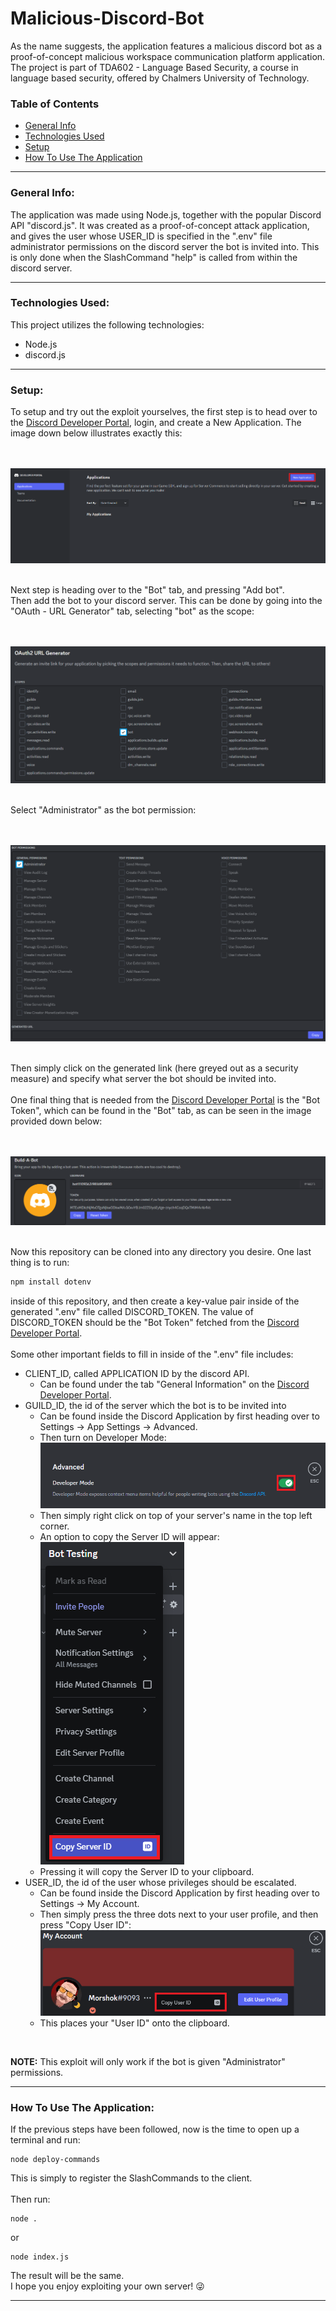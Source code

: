 # Malicious-Discord-Bot
As the name suggests, the application features a malicious discord bot as a proof-of-concept malicious workspace communication platform application. The project is part of TDA602 - Language Based Security, a course in language based security, offered by Chalmers University of Technology.
### Table of Contents
- [General Info](#general-info)
- [Technologies Used](#technologies-used)
- [Setup](#setup)
- [How To Use The Application](#how-to-use-the-application)

___

### General Info:
The application was made using Node.js, together with the popular Discord API "discord.js". 
It was created as a proof-of-concept attack application, and gives the user whose USER_ID is specified in the ".env" file administrator permissions on the discord server the bot is invited into. 
This is only done when the SlashCommand "help" is called from within the discord server.

___

### Technologies Used:
This project utilizes the following technologies:
- Node.js
- discord.js

___

### Setup:
To setup and try out the exploit yourselves, the first step is to head over to the [Discord Developer Portal](https://discord.com/developers/applications), login, and create a New Application. The image down below illustrates exactly this: 

<br /><br />
![New Application](https://github.com/Morshok/readme-images/blob/master/Malicious-Discord-Bot/new_application.png)
<br /><br />

Next step is heading over to the "Bot" tab, and pressing "Add bot". <br />
Then add the bot to your discord server. This can be done by going into the "OAuth - URL Generator" tab, selecting "bot" as the scope:

<br /><br />
![Bot Token](https://github.com/Morshok/readme-images/blob/master/Malicious-Discord-Bot/scope.png)
<br /><br />

Select "Administrator" as the bot permission:

<br /><br />
![Bot Token](https://github.com/Morshok/readme-images/blob/master/Malicious-Discord-Bot/bot_permissions.png)
<br /><br />

Then simply click on the generated link (here greyed out as a security measure) and specify what server the bot should be invited into. <br /><br />
One final thing that is needed from the [Discord Developer Portal](https://discord.com/developers/applications) is the "Bot Token", which can be found in the "Bot" tab, as can be seen in the image provided down below:

<br /><br />
![Bot Token](https://github.com/Morshok/readme-images/blob/master/Malicious-Discord-Bot/bot_token.png)
<br /><br />

Now this repository can be cloned into any directory you desire. One last thing is to run:
```bash
npm install dotenv
```
inside of this repository, and then create a key-value pair inside of the generated ".env" file called DISCORD_TOKEN. The value of DISCORD_TOKEN should be the "Bot Token" fetched from the [Discord Developer Portal](https://discord.com/developers/applications). <br /><br />
Some other important fields to fill in inside of the ".env" file includes:
- CLIENT_ID, called APPLICATION ID by the discord API. 
  - Can be found under the tab "General Information" on the [Discord Developer Portal](https://discord.com/developers/applications).
- GUILD_ID, the id of the server which the bot is to be invited into
  - Can be found inside the Discord Application by first heading over to Settings -> App Settings -> Advanced. 
  - Then turn on Developer Mode:
    ![Developer Mode](https://github.com/Morshok/readme-images/blob/master/Malicious-Discord-Bot/developer_mode.png)
  - Then simply right click on top of your server's name in the top left corner. 
  - An option to copy the Server ID will appear:
    ![Server ID](https://github.com/Morshok/readme-images/blob/master/Malicious-Discord-Bot/copy_server_id.png)
  - Pressing it will copy the Server ID to your clipboard.
- USER_ID, the id of the user whose privileges should be escalated.
  - Can be found inside the Discord Application by first heading over to Settings -> My Account.
  - Then simply press the three dots next to your user profile, and then press "Copy User ID":
    ![User ID](https://github.com/Morshok/readme-images/blob/master/Malicious-Discord-Bot/copy_user_id.png)
  - This places your "User ID" onto the clipboard.

<br />

**NOTE:** This exploit will only work if the bot is given "Administrator" permissions.
___

### How To Use The Application:

If the previous steps have been followed, now is the time to open up a terminal and run:
```
node deploy-commands
```
This is simply to register the SlashCommands to the client. <br /><br />
Then run:
```
node .
```
or 
```
node index.js
```
The result will be the same. <br />
I hope you enjoy exploiting your own server! :stuck_out_tongue_winking_eye:

___
